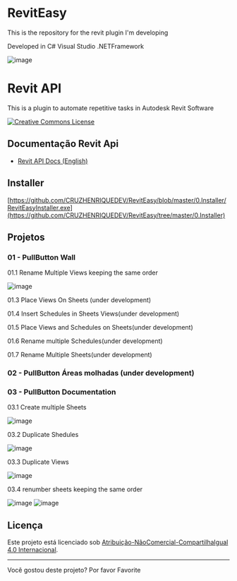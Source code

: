 # RevitEasy
This is the repository for the revit plugin I'm developing

Developed in C#
Visual Studio
.NETFramework

![image](https://github.com/CRUZHENRIQUEDEV/RevitEasy/assets/143232644/7215792b-8268-477b-ba39-a9923e7bf409)


# Revit API
This is a plugin to automate repetitive tasks in Autodesk Revit Software

<a rel="license" href="https://creativecommons.org/licenses/by-nc-sa/4.0/deed.pt"><img alt="Creative Commons License" style="border-width:0" src="https://i.creativecommons.org/l/by-nc-sa/4.0/88x31.png" /></a>

## Documentação Revit Api

* [Revit API Docs (English)][Revit API Docs]

## Installer
[https://github.com/CRUZHENRIQUEDEV/RevitEasy/blob/master/0.Installer/RevitEasyInstaller.exe](https://github.com/CRUZHENRIQUEDEV/RevitEasy/tree/master/0.Installer)
## Projetos

### 01 - PullButton Wall

01.1 Rename Multiple Views keeping the same order

![image](https://github.com/CRUZHENRIQUEDEV/RevitEasy/assets/143232644/0b3b6064-64e9-43d2-92c8-2a8bb55fff8e)


01.3 Place Views On Sheets (under development)

01.4 Insert Schedules in Sheets Views(under development)

01.5 Place Views and Schedules on Sheets(under development)

01.6 Rename multiple Schedules(under development)

01.7 Rename Multiple Sheets(under development)

### 02 - PullButton Áreas molhadas (under development)

### 03 - PullButton Documentation

03.1 Create multiple Sheets 

![image](https://github.com/CRUZHENRIQUEDEV/RevitEasy/assets/143232644/98416320-5946-4f59-ad27-fe18b9bfd1fe)


03.2 Duplicate Shedules 

![image](https://github.com/CRUZHENRIQUEDEV/RevitEasy/assets/143232644/b75b09e6-98b5-499c-b6db-49bd32d942d9)


03.3 Duplicate Views 


![image](https://github.com/CRUZHENRIQUEDEV/RevitEasy/assets/143232644/a58ee0c7-b087-403d-b267-354d0952f5bb)

03.4 renumber sheets keeping the same order

![image](https://github.com/CRUZHENRIQUEDEV/RevitEasy/assets/143232644/f8081757-7b79-4969-a21e-80c3fab20c2b)       ![image](https://github.com/CRUZHENRIQUEDEV/RevitEasy/assets/143232644/712f5224-17ff-437e-94dd-a6f5246c867f)




## Licença

<p>Este projeto está licenciado sob <a rel="license" href="https://creativecommons.org/licenses/by-nc-sa/4.0/deed.pt">Atribuição-NãoComercial-CompartilhaIgual 4.0 Internacional</a>.</p>

---

Você gostou deste projeto? Por favor Favorite

[Revit API Docs]: https://www.revitapidocs.com/

[TaskDialog]: https://www.revitapidocs.com/2020/853afb57-7455-a636-9881-61a391118c16.htm
[Selection]: https://www.revitapidocs.com/2020/31b73d46-7d67-5dbb-4dad-80aa597c9afc.htm
[Document]: https://www.revitapidocs.com/2020/db03274b-a107-aa32-9034-f3e0df4bb1ec.htm
[Element]: https://www.revitapidocs.com/2020/eb16114f-69ea-f4de-0d0d-f7388b105a16.htm
[Parameter]: https://www.revitapidocs.com/2020/333ff41b-e6a7-d959-60bf-c3bfae495581.htm
[Transaction]: https://www.revitapidocs.com/2020/308ebf8d-d96d-4643-cd1d-34fffcea53fd.htm
[ElementTransformUtils]: https://www.revitapidocs.com/2020/781ad017-5ee5-f44b-5db2-e8e1f883ae5d.htm
[Wall]: https://www.revitapidocs.com/2020/b5891733-c602-12df-beab-da414b58d608.htm
[FilteredElementCollector]: https://www.revitapidocs.com/2020/263cf06b-98be-6f91-c4da-fb47d01688f3.htm
